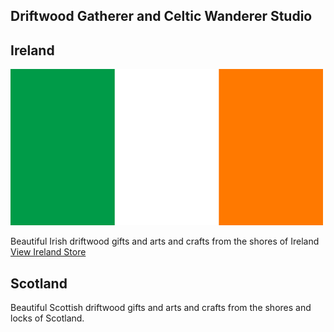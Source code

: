 
## Driftwood Gatherer and Celtic Wanderer Studio

## Ireland 
![Irish gifts, arts and craft from Ireland](/ireland-flag-small.jpg)

Beautiful Irish driftwood gifts and arts and crafts from the shores of Ireland [View Ireland Store](./ireland)

## Scotland
Beautiful Scottish driftwood gifts and arts and crafts from the shores and locks of Scotland.

